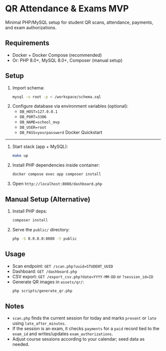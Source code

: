 QR Attendance & Exams MVP
=================================

Minimal PHP/MySQL setup for student QR scans, attendance, payments, and exam authorizations.

Requirements
------------
- Docker + Docker Compose (recommended)
- Or: PHP 8.0+, MySQL 8.0+, Composer (manual setup)

Setup
-----
1. Import schema:
   ```bash
   mysql -u root -p < /workspace/schema.sql
   ```
2. Configure database via environment variables (optional):
   - `DB_HOST=127.0.0.1`
   - `DB_PORT=3306`
   - `DB_NAME=school_mvp`
   - `DB_USER=root`
   - `DB_PASS=yourpassword`
Docker Quickstart
-----------------
1. Start stack (app + MySQL):
   ```bash
   make up
   ```
2. Install PHP dependencies inside container:
   ```bash
   docker compose exec app composer install
   ```
3. Open `http://localhost:8080/dashboard.php`

Manual Setup (Alternative)
--------------------------
1. Install PHP deps:
   ```bash
   composer install
   ```
2. Serve the `public/` directory:
   ```bash
   php -S 0.0.0.0:8080 -t public
   ```

Usage
-----
- Scan endpoint: `GET /scan.php?uuid=STUDENT_UUID`
- Dashboard: `GET /dashboard.php`
- CSV export: `GET /export_csv.php?date=YYYY-MM-DD` or `?session_id=ID`
- Generate QR images in `assets/qr/`:
   ```bash
   php scripts/generate_qr.php
   ```

Notes
-----
- `scan.php` finds the current session for today and marks `present` or `late` using `late_after_minutes`.
- If the session is an exam, it checks `payments` for a `paid` record tied to the `exam_id` and writes/updates `exam_authorizations`.
- Adjust course sessions according to your calendar; seed data as needed.

